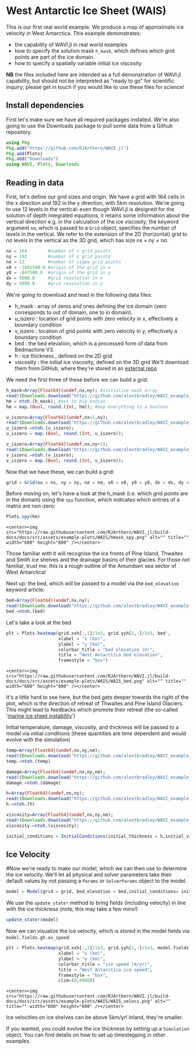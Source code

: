 # West Antarctic Ice Sheet (WAIS)

This is our first real world example. We produce a map of approximate ice velocity in West Antarctica. This example demonstrates:
   * the capability of WAVI.jl in real world examples
   * how to specify the solution mask `h_mask`, which defines which grid points are part of the ice domain.
   * how to specify a spatially variable initial ice viscosity

**NB** the files included here are intended as a full demonstration of WAVI.jl capability, but should not be interpreted as "ready to go" for scientific inquiry; please get in touch if you would like to use these files for science!

## Install dependencies

First let's make sure we have all required packages installed. We're also going to use the Downloads package to pull some data from a Github repository.

```julia
using Pkg
Pkg.add("https://github.com/RJArthern/WAVI.jl")
Pkg.add(Plots)
Pkg.add("Downloads")
using WAVI, Plots, Downloads
```

## Reading in data
First, let's define our grid sizes and origin. We have a grid with 164 cells in the x direction and 192 in the y direction, with 5km resolution. We're going to use 12 levels in the vertical: even though WAVI.jl is designed for the solution of depth integrated equations, it retains some information about the vertical direction e.g. in the calculation of the ice viscosity; the keyword argument `nσ`, which is passed to a `Grid` object, specifies the number of levels in the vertical. We refer to the extension of the 2D (horizontal) grid to n$\sigma$ levels in the vertical as the 3D grid, which has size nx $\times$ ny $\times$ n$\sigma$.

```julia
nx = 164        #number of x grid points
ny = 192        #number of y grid pointd
nσ = 12         #number of sigma grid points
x0 = -1802500.0 #origin of the grid in x
y0 = -847500.0  #origin of the grid in y
dx = 5000.0     #grid resolution in x
dy = 5000.0     #grid resolution in y
```

We're going to download and read in the following data files:
   * h_mask     : array of zeros and ones defining the ice domain (zero corresponds to out of domain, one to in domain).
   * u_iszero   : location of grid points with zero velocity in x, effectively a boundary condition
   * v_iszero   : location of grid points with zero velocity in y, effectively a boundary condition
   * bed        : the bed elevation, which is a processed form of data from Bedmachine V3.
   * h          : ice thickness , defined on the 2D grid
   * viscosity  : the initial ice viscosity, defined on the 3D grid 
We'll download them from GitHub, where they're stored in an [external repo](https://github.com/alextbradley/WAVI_example_data)

We need the first three of these before we can build a grid:
```julia
h_mask=Array{Float64}(undef,nx,ny); #initialize mask array
read!(Downloads.download("https://github.com/alextbradley/WAVI_example_data/raw/main/WAIS/Inverse_5km_h_mask_clip_BedmachineV3.bin"),h_mask); #download the file and populate the h_mask array (can ignore the filename)
hm = ntoh.(h_mask); #set to big endian
hm = map.(Bool, round.(Int, hm)); #map everything to a boolean

u_iszero=Array{Float64}(undef,nx+1,ny);
read!(Downloads.download("https://github.com/alextbradley/WAVI_example_data/raw/main/WAIS/Inverse_5km_uiszero_clip_BedmachineV3.bin"),u_iszero);
u_iszero.=ntoh.(u_iszero);
u_iszero = map.(Bool, round.(Int, u_iszero));

v_iszero=Array{Float64}(undef,nx,ny+1);
read!(Downloads.download("https://github.com/alextbradley/WAVI_example_data/raw/main/WAIS/Inverse_5km_viszero_clip_BedmachineV3.bin"),v_iszero);
v_iszero.=ntoh.(v_iszero);
v_iszero = map.(Bool, round.(Int, v_iszero));
```

Now that we have these, we can build a grid:
```julia
grid = Grid(nx = nx, ny = ny, nσ = nσ, x0 = x0, y0 = y0, dx = dx, dy = dy, h_mask = hm, u_iszero = u_iszero, v_iszero = v_iszero)
```

Before moving on, let's have a look at the h_mask (i.e. which grid points are in the domain) using the `spy` function, which indicates which entries of a matrix are non-zero:

```julia
Plots.spy(hm)
```
```@raw html
<center><img src="https://raw.githubusercontent.com/RJArthern/WAVI.jl/build-docs/docs/src/assets/example-plots/WAIS/hmask_spy.png" alt="" title="" width="600" height="600" /></center>
```

Those familiar with it will recognise the ice fronts of Pine Island, Thwaites and Smith ice shelves and the drainage basins of their glacies. For those not familiar, trust me: this is a rough outline of the Amundsen sea sector of West Antarctica! 

Next up: the bed, which will be passed to a model via the `bed_elevation` keyword article:
```julia
bed=Array{Float64}(undef,nx,ny);
read!(Downloads.download("https://github.com/alextbradley/WAVI_example_data/raw/main/WAIS/Inverse_5km_bed_clip_noNan_BedmachineV3.bin"),bed);
bed.=ntoh.(bed)
```

Let's take a look at the bed
```julia
plt = Plots.heatmap(grid.xxh[:,1]/1e3, grid.yyh[1,:]/1e3, bed', 
                    xlabel = "x (km)", 
                    ylabel = "y (km)",
                    colorbar_title = "bed elevation (m)",
                    title = "West Antarctica bed elevation",
                    framestyle = "box")
```
```@raw html
<center><img src="https://raw.githubusercontent.com/RJArthern/WAVI.jl/build-docs/docs/src/assets/example-plots/WAIS/WAIS_bed.png" alt="" title="" width="600" height="600" /></center>
```
It's a little hard to see here, but the bed gets deeper towards the right of the plot, which is the direction of retreat of Thwaites and Pine Island Glaciers. This might lead to feedbacks which promote their retreat (the so-called '[marine ice sheet instability](https://www.antarcticglaciers.org/antarctica-2/west-antarctic-ice-sheet-2/marine-ice-sheets/)')

Initial temperature, damage, viscosity, and thickness will be passed to a model via initial conditions (these quantities are time dependent and would evolve with the simulation)
 
```julia
temp=Array{Float64}(undef,nx,ny,nσ);
read!(Downloads.download("https://github.com/alextbradley/WAVI_example_data/raw/main/WAIS/Inverse_5km_3Dtemp_clip_noNan_BedmachineV3.bin"),temp)
temp.=ntoh.(temp)

damage=Array{Float64}(undef,nx,ny,nσ);
read!(Downloads.download("https://github.com/alextbradley/WAVI_example_data/raw/main/WAIS/Inverse_5km_damage3D_clip_noNan_BedmachineV3.bin"),damage)
damage.=ntoh.(damage)

h=Array{Float64}(undef,nx,ny);
read!(Downloads.download("https://github.com/alextbradley/WAVI_example_data/raw/main/WAIS/Inverse_5km_thickness_clip_noNan_BedmachineV3.bin"),h);
h.=ntoh.(h)

viscosity=Array{Float64}(undef,nx,ny,nσ);
read!(Downloads.download("https://github.com/alextbradley/WAVI_example_data/raw/main/WAIS/Inverse_5km_viscosity3D_clip_noNan_BedmachineV3.bin"),viscosity)
viscosity.=ntoh.(viscosity);

initial_conditions = InitialConditions(initial_thickness = h,initial_viscosity = viscosity,initial_temperature = temp,initial_damage = damage)
```

## Ice Velocity
#Now we're ready to make our model, which we can then use to determine the ice velocity. We'll let all physical and solver parameters take their default values by not passing a `Params` or `SolverParams` object to the model.
```julia
model = Model(grid = grid, bed_elevation = bed,initial_conditions= initial_conditions)
```

We use the `update_state!` method to bring fields (including velocity) in line with the ice thickness (note, this may take a few mins!)
```julia
update_state!(model)
```

Now we can visualize the ice velocity, which is stored in the model fields via `model.fields.gh.av_speed`:
```julia
plt = Plots.heatmap(grid.xxh[:,1]/1e3, grid.yyh[1,:]/1e3, model.fields.gh.av_speed', 
                    xlabel = "x (km)", 
                    ylabel = "y (km)",
                    colorbar_title = "ice speed (m/yr)",
                    title = "West Antarctica ice speed",
                    framestyle = "box",
                    clim=(0,4000))
```
```@raw html
<center><img src="https://raw.githubusercontent.com/RJArthern/WAVI.jl/build-docs/docs/src/assets/example-plots/WAIS/WAIS_velocs.png" alt="" title="" width="600" height="600" /></center>
```
Ice velocities on ice shelves can be above 5km/yr! Inland, they're smaller.

If you wanted, you could evolve the ice thickness by setting up a `Simulation` object. You can find details on how to set up timestepping in other examples.